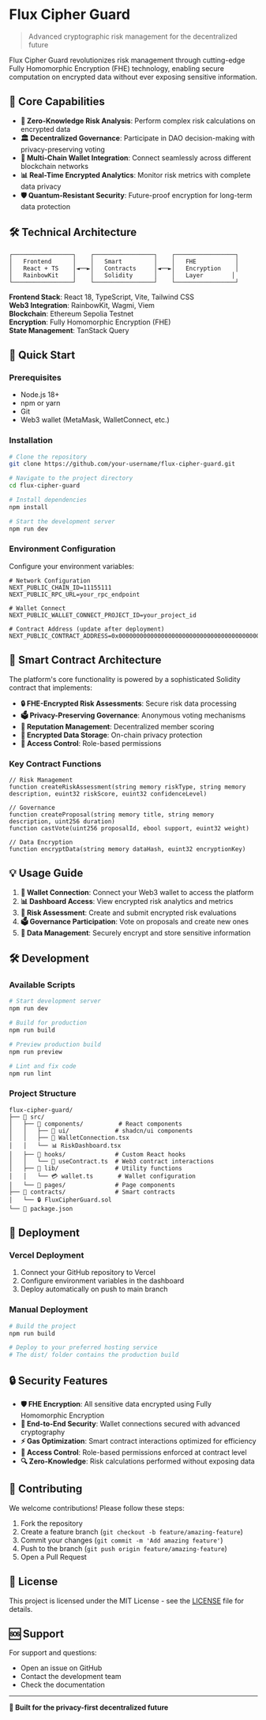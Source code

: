 # Flux Cipher Guard

> Advanced cryptographic risk management for the decentralized future

Flux Cipher Guard revolutionizes risk management through cutting-edge Fully Homomorphic Encryption (FHE) technology, enabling secure computation on encrypted data without ever exposing sensitive information.

## 🚀 Core Capabilities

- **🔐 Zero-Knowledge Risk Analysis**: Perform complex risk calculations on encrypted data
- **🏛️ Decentralized Governance**: Participate in DAO decision-making with privacy-preserving voting
- **🔗 Multi-Chain Wallet Integration**: Connect seamlessly across different blockchain networks
- **📊 Real-Time Encrypted Analytics**: Monitor risk metrics with complete data privacy
- **🛡️ Quantum-Resistant Security**: Future-proof encryption for long-term data protection

## 🛠️ Technical Architecture

```
┌─────────────────┐    ┌─────────────────┐    ┌─────────────────┐
│   Frontend      │    │   Smart         │    │   FHE           │
│   React + TS    │◄──►│   Contracts     │◄──►│   Encryption    │
│   RainbowKit    │    │   Solidity      │    │   Layer        │
└─────────────────┘    └─────────────────┘    └─────────────────┘
```

**Frontend Stack**: React 18, TypeScript, Vite, Tailwind CSS  
**Web3 Integration**: RainbowKit, Wagmi, Viem  
**Blockchain**: Ethereum Sepolia Testnet  
**Encryption**: Fully Homomorphic Encryption (FHE)  
**State Management**: TanStack Query

## 🚀 Quick Start

### Prerequisites

- Node.js 18+ 
- npm or yarn
- Git
- Web3 wallet (MetaMask, WalletConnect, etc.)

### Installation

```bash
# Clone the repository
git clone https://github.com/your-username/flux-cipher-guard.git

# Navigate to the project directory
cd flux-cipher-guard

# Install dependencies
npm install

# Start the development server
npm run dev
```

### Environment Configuration

Configure your environment variables:

```env
# Network Configuration
NEXT_PUBLIC_CHAIN_ID=11155111
NEXT_PUBLIC_RPC_URL=your_rpc_endpoint

# Wallet Connect
NEXT_PUBLIC_WALLET_CONNECT_PROJECT_ID=your_project_id

# Contract Address (update after deployment)
NEXT_PUBLIC_CONTRACT_ADDRESS=0x0000000000000000000000000000000000000000
```

## 🔗 Smart Contract Architecture

The platform's core functionality is powered by a sophisticated Solidity contract that implements:

- **🔒 FHE-Encrypted Risk Assessments**: Secure risk data processing
- **🗳️ Privacy-Preserving Governance**: Anonymous voting mechanisms
- **👥 Reputation Management**: Decentralized member scoring
- **💾 Encrypted Data Storage**: On-chain privacy protection
- **🔐 Access Control**: Role-based permissions

### Key Contract Functions

```solidity
// Risk Management
function createRiskAssessment(string memory riskType, string memory description, euint32 riskScore, euint32 confidenceLevel)

// Governance
function createProposal(string memory title, string memory description, uint256 duration)
function castVote(uint256 proposalId, ebool support, euint32 weight)

// Data Encryption
function encryptData(string memory dataHash, euint32 encryptionKey)
```

## 💡 Usage Guide

1. **🔌 Wallet Connection**: Connect your Web3 wallet to access the platform
2. **📊 Dashboard Access**: View encrypted risk analytics and metrics
3. **📝 Risk Assessment**: Create and submit encrypted risk evaluations
4. **🗳️ Governance Participation**: Vote on proposals and create new ones
5. **🔐 Data Management**: Securely encrypt and store sensitive information

## 🛠️ Development

### Available Scripts

```bash
# Start development server
npm run dev

# Build for production
npm run build

# Preview production build
npm run preview

# Lint and fix code
npm run lint
```

### Project Structure

```
flux-cipher-guard/
├── 📁 src/
│   ├── 📁 components/          # React components
│   │   ├── 📁 ui/             # shadcn/ui components
│   │   ├── 🔌 WalletConnection.tsx
│   │   └── 📊 RiskDashboard.tsx
│   ├── 📁 hooks/              # Custom React hooks
│   │   └── 🔗 useContract.ts  # Web3 contract interactions
│   ├── 📁 lib/                # Utility functions
│   │   └── 💳 wallet.ts       # Wallet configuration
│   └── 📁 pages/              # Page components
├── 📁 contracts/              # Smart contracts
│   └── 🔒 FluxCipherGuard.sol
└── 📄 package.json
```

## 🚀 Deployment

### Vercel Deployment

1. Connect your GitHub repository to Vercel
2. Configure environment variables in the dashboard
3. Deploy automatically on push to main branch

### Manual Deployment

```bash
# Build the project
npm run build

# Deploy to your preferred hosting service
# The dist/ folder contains the production build
```

## 🔒 Security Features

- **🛡️ FHE Encryption**: All sensitive data encrypted using Fully Homomorphic Encryption
- **🔐 End-to-End Security**: Wallet connections secured with advanced cryptography
- **⚡ Gas Optimization**: Smart contract interactions optimized for efficiency
- **🎯 Access Control**: Role-based permissions enforced at contract level
- **🔍 Zero-Knowledge**: Risk calculations performed without exposing data

## 🤝 Contributing

We welcome contributions! Please follow these steps:

1. Fork the repository
2. Create a feature branch (`git checkout -b feature/amazing-feature`)
3. Commit your changes (`git commit -m 'Add amazing feature'`)
4. Push to the branch (`git push origin feature/amazing-feature`)
5. Open a Pull Request

## 📄 License

This project is licensed under the MIT License - see the [LICENSE](LICENSE) file for details.

## 🆘 Support

For support and questions:
- Open an issue on GitHub
- Contact the development team
- Check the documentation

---

**🔮 Built for the privacy-first decentralized future**

